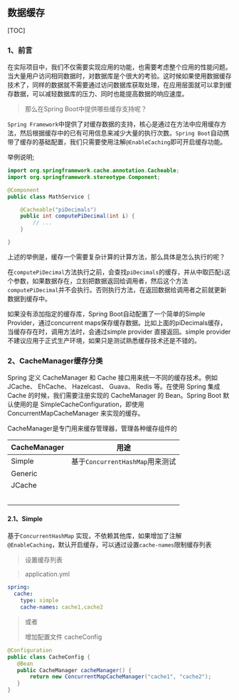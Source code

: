 ## 数据缓存

[TOC]

### 1、前言

在实际项目中，我们不仅需要实现应用的功能，也需要考虑整个应用的性能问题。当大量用户访问相同数据时，对数据库是个很大的考验。这时候如果使用数据缓存技术了，同样的数据就不需要通过访问数据库获取处理，在应用层面就可以拿到缓存数据，可以减轻数据库的压力、同时也能提高数据的响应速度。

> 那么在Spring Boot中提供哪些缓存支持呢？

`Spring Framework`中提供了对缓存数据的支持，核心是通过在方法中应用缓存方法，然后根据缓存中的已有可用信息来减少大量的执行次数。`Spring Boot`自动携带了缓存的基础配置，我们只需要使用注解`@EnableCaching`即可开启缓存功能。

举例说明;

~~~java
import org.springframework.cache.annotation.Cacheable;
import org.springframework.stereotype.Component;

@Component
public class MathService {

	@Cacheable("piDecimals")
	public int computePiDecimal(int i) {
		// ...
	}

}
~~~

上述的举例是，缓存一个需要复杂计算的计算方法，那么具体是怎么执行的呢？

在`computePiDecimal`方法执行之前，会查找`piDecimals`的缓存，并从中取匹配`i`这个参数，如果数据存在，立刻把数据返回给调用者，然后这个方法`computePiDecimal`并不会执行。否则执行方法，在返回数据给调用者之前就更新数据到缓存中。

如果没有添加指定的缓存库，Spring Boot自动配置了一个简单的Simple Provider，通过concurrent maps保存缓存数据。比如上面的piDecimals缓存，当缓存存在时，调用方法时，会通过simple provider 直接返回。simple provider 不建议应用于正式生产环境，如果只是测试熟悉缓存技术还是不错的。

### 2、**CacheManager**缓存分类

Spring 定义 CacheManager 和 Cache 接口用来统一不同的缓存技术。例如 JCache、 EhCache、 Hazelcast、 Guava、 Redis 等。在使用 Spring 集成 Cache 的时候，我们需要注册实现的 CacheManager 的 Bean。Spring Boot 默认使用的是 SimpleCacheConfiguration，即使用 ConcurrentMapCacheManager 来实现的缓存。

CacheManager是专门用来缓存管理器，管理各种缓存组件的

| **CacheManager** | 用途                            |
| ---------------- | ------------------------------- |
| Simple           | 基于`ConcurrentHashMap`用来测试 |
| Generic          |                                 |
| JCache           |                                 |
|                  |                                 |
|                  |                                 |
|                  |                                 |
|                  |                                 |
|                  |                                 |



#### 2.1、Simple

基于`ConcurrentHashMap` 实现，不依赖其他库，如果增加了注解`@EnableCaching`，默认开启缓存，可以通过设置`cache-names`限制缓存列表

> 设置缓存列表

> application.yml

~~~yaml
spring:
  cache:
  	type: simple
  	cache-names: cache1,cache2
~~~

> 或者
>
> 增加配置文件 cacheConfig

~~~java
@Configuration
public class CacheConfig {
   @Bean
   public CacheManager cacheManager() {
       return new ConcurrentMapCacheManager("cache1", "cache2");
   }
}
~~~



